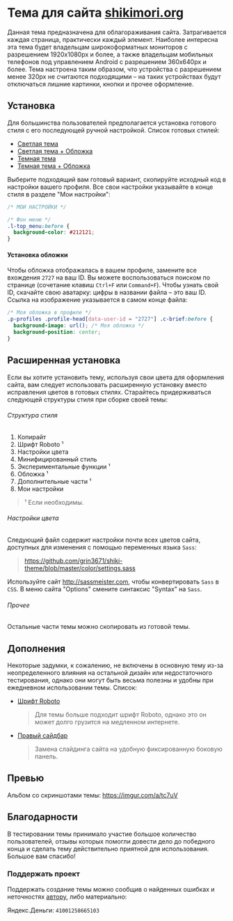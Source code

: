 # Тема для сайта [shikimori.org](https://shikimori.org)
Данная тема предназначена для облагораживания сайта. Затрагивается каждая страница, практически каждый элемент. Наиболее интересна эта тема будет владельцам широкоформатных мониторов с разрешением 1920x1080px и более, а также владельцам мобильных телефонов под управлением Android с разрешением 360x640px и более. Тема настроена таким образом, что устройства с разрешением менее 320px не считаются подходящими – на таких устройствах будут отключаться лишние картинки, кнопки и прочее оформление.

## Установка
Для большинства пользователей предполагается установка готового стиля с его последующей ручной настройкой. Список готовых стилей:
* [Светлая тема](../master/beta/theme-light.css)
* [Светлая тема + Обложка](../master/beta/theme-light-cover.css)
* [Темная тема](../master/beta/theme-dark.css)
* [Темная тема + Обложка](../master/beta/theme-dark-cover.css)

Выберите подходящий вам готовый вариант, скопируйте исходный код в настройки вашего профиля. Все свои настройки указывайте в конце стиля в разделе "Мои настройки":
```css
/* МОИ НАСТРОЙКИ */

/* Фон меню */
.l-top_menu:before {
  background-color: #212121;
}
```

#### Установка обложки
Чтобы обложка отображалась в вашем профиле, замените все вхождения `2727` на ваш ID. Вы можете воспользоваться поиском по странице (сочетание клавиш `Ctrl+F` или `Command+F`). Чтобы узнать свой ID, скачайте свою аватарку: цифры в названии файла – это ваш ID. Ссылка на изображение указывается в самом конце файла:
```css
/* Моя обложка в профиле */
.p-profiles .profile-head[data-user-id = "2727"] .c-brief:before {
  background-image: url(); /* Моя обложка */
  background-position: center;
}
```

## Расширенная установка
Если вы хотите установить тему, используя свои цвета для оформления сайта, вам следует использовать расширенную установку вместо исправления цветов в готовых стилях. Старайтесь придерживаться следующей структуры стиля при сборке своей темы:

###### Структура стиля
1. Копирайт
2. Шрифт Roboto ¹
3. Настройки цвета
4. Минифицированный стиль
5. Экспериментальные функции ¹
6. Обложка ¹
7. Дополнительные части ¹
8. Мои настройки

> ¹ Если необходимы.

###### Настройки цвета
Следующий файл содержит настройки почти всех цветов сайта, доступных для изменения с помощью переменных языка `Sass`:
> https://github.com/grin3671/shiki-theme/blob/master/color/settings.sass

Используйте сайт http://sassmeister.com, чтобы конвертировать `Sass` в `CSS`. В меню сайта "Options" смените синтаксис "Syntax" на `Sass`.

###### Прочее
Остальные части темы можно скопировать из готовой темы.

## Дополнения
Некоторые задумки, к сожалению, не включены в основную тему из-за неопределенного влияния на остальной дизайн или недостаточного тестирования, однако они могут быть весьма полезны и удобны при ежедневном использовании темы. Список:
* [Шрифт Roboto](../master/part/font-roboto.css)

    > Для темы больше подходит шрифт Roboto, однако это он может долго грузится на медленном интернете.
    
* [Правый сайдбар](../master/part/right-sidebar.css)

    > Замена слайдинга сайта на удобную фиксированную боковую панель.

## Превью
Альбом со скриншотами темы: https://imgur.com/a/tc7uV

## Благодарности
В тестировании темы принимало участие большое количество пользователей, отзывы которых помогли довести дело до победного конца и сделать тему действительно приятной для использования. Большое вам спасибо!

### Поддержать проект
Поддержать создание темы можно сообщив о найденных ошибках и неточностях [автору](https://shikimori.org/grin3671), либо материально:

Яндекс.Деньги: `41001258665103`
